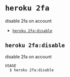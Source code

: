 `heroku 2fa`
============

disable 2fa on account

* [`heroku 2fa:disable`](#heroku-2-fadisable)

## `heroku 2fa:disable`

disable 2fa on account

```
USAGE
  $ heroku 2fa:disable
```
